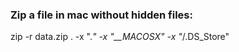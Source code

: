 ### Zip a file in mac without hidden files:

zip -r data.zip . -x ".*" -x "__MACOSX" -x "*/.DS_Store"
